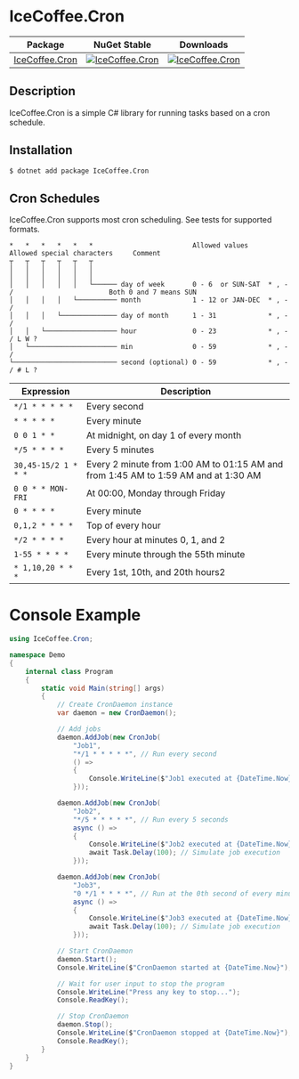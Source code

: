# IceCoffee.Cron

| Package | NuGet Stable | Downloads |
| ------- | ------------ | --------- |
| [IceCoffee.Cron](https://www.nuget.org/packages/IceCoffee.Cron/) | [![IceCoffee.Cron](https://img.shields.io/nuget/v/IceCoffee.Cron.svg)](https://www.nuget.org/packages/IceCoffee.Cron/) | [![IceCoffee.Cron](https://img.shields.io/nuget/dt/IceCoffee.Cron.svg)](https://www.nuget.org/packages/IceCoffee.Cron/) |

## Description

IceCoffee.Cron is a simple C# library for running tasks based on a cron schedule.

## Installation

```sh
$ dotnet add package IceCoffee.Cron
```

## Cron Schedules

IceCoffee.Cron supports most cron scheduling. See tests for supported formats.

```
*   *   *   *   *   *                         Allowed values     Allowed special characters     Comment
┬   ┬   ┬   ┬   ┬   ┬
│   │   │   │   │   │
│   │   │   │   │   │
│   │   │   │   │   └────── day of week       0 - 6  or SUN-SAT  * , - /                        Both 0 and 7 means SUN
│   │   │   │   └────────── month             1 - 12 or JAN-DEC  * , - /                      
│   │   │   └────────────── day of month      1 - 31             * , - /                      
│   │   └────────────────── hour              0 - 23             * , - / L W ?                
│   └────────────────────── min               0 - 59             * , - /                      
└────────────────────────── second (optional) 0 - 59             * , - / # L ?                  
```

| Expression            | Description                                                                           |
|-----------------------|---------------------------------------------------------------------------------------|
| `*/1 * * * * *`       | Every second                                                                          |
| `* * * * *`           | Every minute                                                                          |
| `0 0 1 * *`           | At midnight, on day 1 of every month                                                  |
| `*/5 * * * *`         | Every 5 minutes                                                                       |
| `30,45-15/2 1 * * *`  | Every 2 minute from 1:00 AM to 01:15 AM and from 1:45 AM to 1:59 AM and at 1:30 AM    |
| `0 0 * * MON-FRI`     | At 00:00, Monday through Friday                                                       |
| `0 * * * *`           | Every minute                                                                          |
| `0,1,2 * * * *`       | Top of every hour                                                                     |
| `*/2 * * * *`         | Every hour at minutes 0, 1, and 2                                                     |
| `1-55 * * * *`        | Every minute through the 55th minute                                                  |
| `* 1,10,20 * * *`     | Every 1st, 10th, and 20th hours2                                                      |


Console Example
===============

```csharp
using IceCoffee.Cron;

namespace Demo
{
    internal class Program
    {
        static void Main(string[] args)
        {
            // Create CronDaemon instance
            var daemon = new CronDaemon();

            // Add jobs
            daemon.AddJob(new CronJob(
                "Job1",
                "*/1 * * * * *", // Run every second
                () =>
                {
                    Console.WriteLine($"Job1 executed at {DateTime.Now}");
                }));

            daemon.AddJob(new CronJob(
                "Job2",
                "*/5 * * * * *", // Run every 5 seconds
                async () =>
                {
                    Console.WriteLine($"Job2 executed at {DateTime.Now}");
                    await Task.Delay(100); // Simulate job execution
                }));

            daemon.AddJob(new CronJob(
                "Job3",
                "0 */1 * * * *", // Run at the 0th second of every minute
                async () =>
                {
                    Console.WriteLine($"Job3 executed at {DateTime.Now}");
                    await Task.Delay(100); // Simulate job execution
                }));

            // Start CronDaemon
            daemon.Start();
            Console.WriteLine($"CronDaemon started at {DateTime.Now}");

            // Wait for user input to stop the program
            Console.WriteLine("Press any key to stop...");
            Console.ReadKey();

            // Stop CronDaemon
            daemon.Stop();
            Console.WriteLine($"CronDaemon stopped at {DateTime.Now}");
            Console.ReadKey();
        }
    }
}
```
